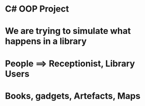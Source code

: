 # C# OOP Project

# We are trying to simulate what happens in a library

# People ==> Receptionist, Library Users

# Books, gadgets, Artefacts, Maps